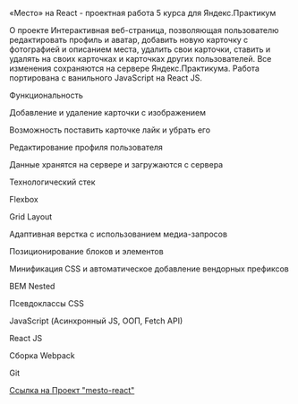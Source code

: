 «Место» на React - проектная работа 5 курса для Яндекс.Практикум


О проекте
Интерактивная веб-страница, позволяющая пользователю редактировать профиль и аватар, добавить новую карточку с фотографией и описанием места, удалить свои карточки, ставить и удалять на своих карточках и карточках других пользователей. Все изменения сохраняются на сервере Яндекс.Практикума. Работа портирована с ванильного JavaScript на React JS.


Функциональность

Добавление и удаление карточки с изображением

Возможность поставить карточке лайк и убрать его

Редактирование профиля пользователя

Данные хранятся на сервере и загружаются с сервера

Технологический стек

Flexbox

Grid Layout

Адаптивная верстка с использованием медиа-запросов

Позиционирование блоков и элементов

Минификация CSS и автоматическое добавление вендорных префиксов

BEM Nested

Псевдоклассы CSS

JavaScript (Асинхронный JS, ООП, Fetch API)

React JS

Сборка Webpack

Git

  

[Ссылка на Проект "mesto-react"](https://elena1983-zinatylina.github.io/react-mesto-auth/)

